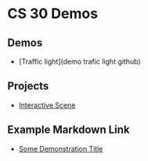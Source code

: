 # CS 30 Demos

## Demos
- [Traffic light](demo trafic light github)

## Projects
- [Interactive Scene](02-scene)

## Example Markdown Link
- [Some Demonstration Title](01-demo-folder)

